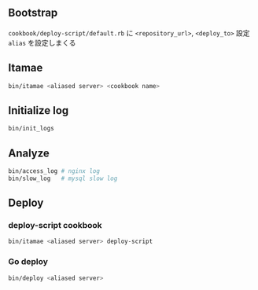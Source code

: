 ## Bootstrap

`cookbook/deploy-script/default.rb` に `<repository_url>`, `<deploy_to>` 設定
`alias` を設定しまくる

## Itamae

```bash
bin/itamae <aliased server> <cookbook name>
```

## Initialize log

```bash
bin/init_logs
```

## Analyze

```bash
bin/access_log # nginx log
bin/slow_log   # mysql slow log
```

## Deploy

### deploy-script cookbook

```bash
bin/itamae <aliased server> deploy-script
```

### Go deploy

```bash
bin/deploy <aliased server>
```
